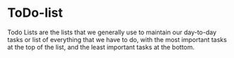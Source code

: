 # ToDo-list
Todo Lists are the lists that we generally use to maintain our day-to-day tasks or list of everything that we have to do, with the most important tasks at the top of the list, and the least important tasks at the bottom.
